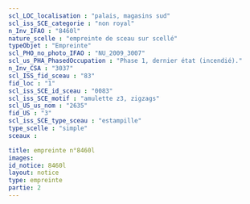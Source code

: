 ```yaml
---
scl_LOC_localisation : "palais, magasins sud"
scl_iss_SCE_categorie : "non royal"
n_Inv_IFAO : "8460l"
nature_scelle : "empreinte de sceau sur scellé"
typeObjet : "Empreinte"
scl_PHO_no_photo_IFAO : "NU_2009_3007"
scl_us_PHA_PhasedOccupation : "Phase 1, dernier état (incendié)."
n_Inv_CSA : "3037"
scl_ISS_fid_sceau : "83"
fid_loc : "1"
scl_iss_SCE_id_sceau : "0083"
scl_iss_SCE_motif : "amulette z3, zigzags"
scl_US_us_nom : "2635"
fid_US : "3"
scl_iss_SCE_type_sceau : "estampille"
type_scelle : "simple"
sceaux :

title: empreinte n°8460l
images: 
id_notice: 8460l
layout: notice
type: empreinte
partie: 2
---
```

